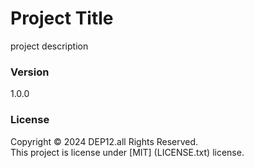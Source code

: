 # Project Title
project description

### Version
1.0.0

### License
Copyright &copy; 2024 DEP12.all Rights Reserved.<br>
This project is  license under [MIT] (LICENSE.txt) license.
